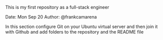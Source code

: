 This is my first repository as a full-stack engineer

Date: Mon Sep 20
Author: @frankcamarena

In this section configure Git on your Ubuntu virtual server and then join it with Github and add folders to the repository and the README file